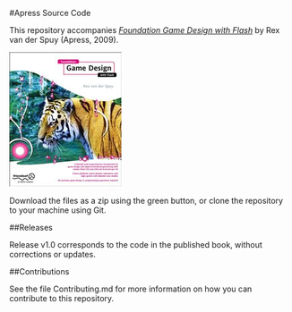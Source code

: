 #Apress Source Code

This repository accompanies [*Foundation Game Design with Flash*](http://www.apress.com/9781430218210) by Rex van der Spuy (Apress, 2009).

![Cover image](9781430218210.jpg)

Download the files as a zip using the green button, or clone the repository to your machine using Git.

##Releases

Release v1.0 corresponds to the code in the published book, without corrections or updates.

##Contributions

See the file Contributing.md for more information on how you can contribute to this repository.
